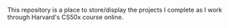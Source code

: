 This repository is a place to store/display the projects I complete as I work through Harvard's CS50x course online. 

